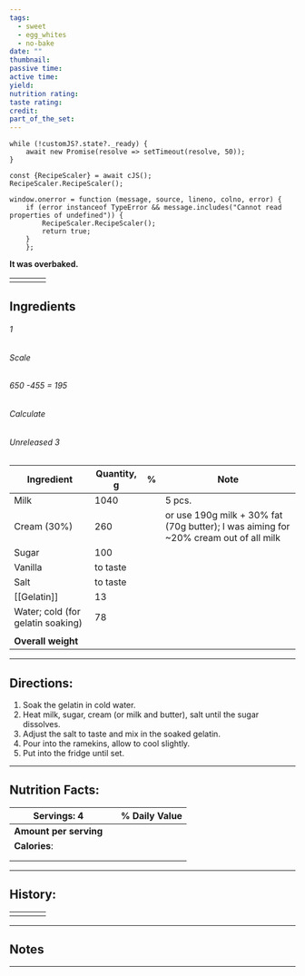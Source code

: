 ```yaml
---
tags:
  - sweet
  - egg_whites
  - no-bake
date: ""
thumbnail: 
passive time: 
active time: 
yield: 
nutrition rating: 
taste rating: 
credit: 
part_of_the_set:
---
```

```dataviewjs
while (!customJS?.state?._ready) { 
	await new Promise(resolve => setTimeout(resolve, 50)); 
} 

const {RecipeScaler} = await cJS();
RecipeScaler.RecipeScaler();

window.onerror = function (message, source, lineno, colno, error) {
	if (error instanceof TypeError && message.includes("Cannot read properties of undefined")) {
		RecipeScaler.RecipeScaler();
		return true;
	}
    };
```

**It was overbaked.**

|     |     |     |     |
| --- | --- | --- | --- |
|     |     |     |     |

## Ingredients

###### 1
###### Scale
###### 650 -455 = 195
###### Calculate
###### Unreleased 3

| Ingredient                        | Quantity, g | %   | Note                                                                                 |
| --------------------------------- | ----------- | --- | ------------------------------------------------------------------------------------ |
| Milk                              | 1040        |     | 5 pcs.                                                                               |
| Cream (30%)                       | 260         |     | or use 190g milk + 30% fat (70g butter); I was aiming for ~20% cream out of all milk |
| Sugar                             | 100         |     |                                                                                      |
| Vanilla                           | to taste    |     |                                                                                      |
| Salt                              | to taste    |     |                                                                                      |
| [[Gelatin]]                       | 13          |     |                                                                                      |
| Water; cold (for gelatin soaking) | 78          |     |                                                                                      |
|                                   |             |     |                                                                                      |
| **Overall weight**                |             |     |                                                                                      |




---
## Directions:

1. Soak the gelatin in cold water.
2. Heat milk, sugar, cream (or milk and butter), salt until the sugar dissolves.
3. Adjust the salt to taste and mix in the soaked gelatin.
4. Pour into the ramekins, allow to cool slightly. 
5. Put into the fridge until set.



---
## Nutrition Facts:

| **Servings: 4**        |     | % Daily Value |
| ---------------------- | --- | ------------- |
| **Amount per serving** |     |               |
| **Calories**:          |     |               |
|                        |     |               |
|                        |     |               |



---
## History:

|     |                   |                   |                   |
| --- | ----------------- | ----------------- | ----------------- |
|     |                   |                   |                   |


---
## Notes


>

---



